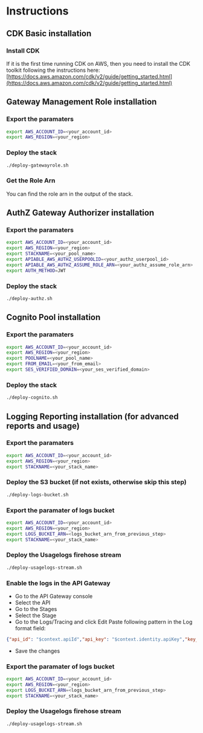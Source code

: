 # Instructions
## CDK Basic installation
### Install CDK
If it is the first time running CDK on AWS, then you need to install the CDK toolkit following the instructions here: [https://docs.aws.amazon.com/cdk/v2/guide/getting_started.html](https://docs.aws.amazon.com/cdk/v2/guide/getting_started.html)

## Gateway Management Role installation
### Export the paramaters
```bash
export AWS_ACCOUNT_ID=<your_account_id>
export AWS_REGION=<your_region>
```
### Deploy the stack
```bash
./deploy-gatewayrole.sh
```
### Get the Role Arn
You can find the role arn in the output of the stack.

## AuthZ Gateway Authorizer installation
### Export the paramaters
```bash
export AWS_ACCOUNT_ID=<your_account_id>
export AWS_REGION=<your_region>
export STACKNAME=<your_pool_name>
export APIABLE_AWS_AUTHZ_USERPOOLID=<your_authz_userpool_id>
export APIABLE_AWS_AUTHZ_ASSUME_ROLE_ARN=<your_authz_assume_role_arn>
export AUTH_METHOD=JWT
```

### Deploy the stack
```bash
./deploy-authz.sh
```

## Cognito Pool installation
### Export the paramaters
```bash
export AWS_ACCOUNT_ID=<your_account_id>
export AWS_REGION=<your_region>
export POOLNAME=<your_pool_name>
export FROM_EMAIL=<your_from_email>
export SES_VERIFIED_DOMAIN=<your_ses_verified_domain>
```
### Deploy the stack
```bash
./deploy-cognito.sh
```

## Logging Reporting installation (for advanced reports and usage)
### Export the paramaters
```bash
export AWS_ACCOUNT_ID=<your_account_id>
export AWS_REGION=<your_region>
export STACKNAME=<your_stack_name>
```
### Deploy the S3 bucket (if not exists, otherwise skip this step)
```bash
./deploy-logs-bucket.sh
```

### Export the paramater of logs bucket
```bash
export AWS_ACCOUNT_ID=<your_account_id>
export AWS_REGION=<your_region>
export LOGS_BUCKET_ARN=<logs_bucket_arn_from_previous_step>
export STACKNAME=<your_stack_name>
```
### Deploy the Usagelogs firehose stream
```bash
./deploy-usagelogs-stream.sh
```
### Enable the logs in the API Gateway
- Go to the API Gateway console
- Select the API
- Go to the Stages
- Select the Stage
- Go to the Logs/Tracing and click Edit
Paste following pattern in the Log format field:
```json
{"api_id": "$context.apiId","api_key": "$context.identity.apiKey","key_id": "$context.identity.apiKeyId","ip": "$context.identity.sourceIp","method": "$context.httpMethod","uri": "$context.path","response_size":"$context.responseLength","response_status": "$context.status","resource_id": "$context.resourceId","request_id": "$context.requestId","request_latency": "$context.responseLatency","request_time":"$context.requestTimeEpoch","stage": "$context.stage", "usage_prompt_tokens": "$context.responseOverride.header.usageprompttokens", "usage_completion_tokens": "$context.responseOverride.header.usagecompletiontokens", "usage_total_tokens": "$context.responseOverride.header.usagetotaltokens"}
```
- Save the changes

### Export the paramater of logs bucket
```bash
export AWS_ACCOUNT_ID=<your_account_id>
export AWS_REGION=<your_region>
export LOGS_BUCKET_ARN=<logs_bucket_arn_from_previous_step>
export STACKNAME=<your_stack_name>
```
### Deploy the Usagelogs firehose stream
```bash
./deploy-usagelogs-stream.sh
```





